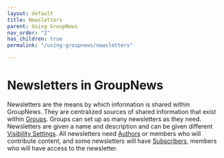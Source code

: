 ```yaml
---
layout: default
title: Newsletters
parent: Using GroupNews
nav_order: "2"
has_children: true
permalink: "/using-groupnews/newsletters"

---
```

# Newsletters in GroupNews

Newsletters are the means by which information is shared within GroupNews. They are centralized sources of shared information that exist within [Groups](https://docs.groupnews.com/using-groupnews/groups/what-is-a-group/ "Groups"). Groups can set up as many newsletters as they need. Newsletters are given a name and description and can be given different [Visibility Settings](https://docs.groupnews.com/using-groupnews/newsletters/settings/ "Settings"). All newsletters need [Authors](https://docs.groupnews.com/using-groupnews/authors/what-is-an-author/ "Authors") or members who will contribute content, and some newsletters will have [Subscribers](https://docs.groupnews.com/using-groupnews/newsletters/subscribers/ "Subscribers"), members who will have access to the newsletter. 